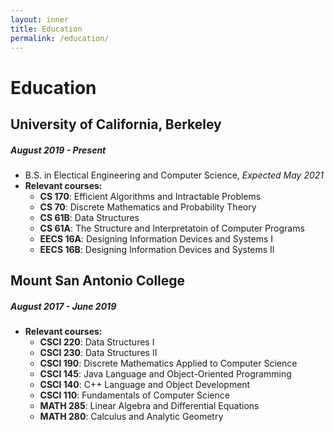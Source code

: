 ```yaml
---
layout: inner
title: Education
permalink: /education/
---
```

# Education 

## University of California, Berkeley 
##### August 2019 - Present 
  - B.S. in Electical Engineering and Computer Science, *Expected May 2021*   
  - **Relevant courses:**
    - **CS 170**: Efficient Algorithms and Intractable Problems
    - **CS 70**: Discrete Mathematics and Probability Theory
    - **CS 61B**: Data Structures
    - **CS 61A**: The Structure and Interpretatoin of Computer Programs 
    - **EECS 16A**: Designing Information Devices and Systems I
    - **EECS 16B**: Designing Information Devices and Systems II

## Mount San Antonio College
##### August 2017 - June 2019
  - **Relevant courses:**    
    - **CSCI 220**: Data Structures I 
    - **CSCI 230**: Data Structures II  
    - **CSCI 190**: Discrete Mathematics Applied to Computer Science  
    - **CSCI 145**: Java Language and Object-Oriented Programming 
    - **CSCI 140**: C++ Language and Object Development 
    - **CSCI 110**: Fundamentals of Computer Science  
    - **MATH 285**: Linear Algebra and Differential Equations 
    - **MATH 280**: Calculus and Analytic Geometry  